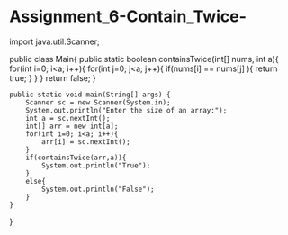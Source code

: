 # Assignment_6-Contain_Twice-

import java.util.Scanner;

public class Main{
    public static boolean containsTwice(int[] nums, int a){
        for(int i=0; i<a; i++){
            for(int j=0; j<a; j++){
                if(nums[i] == nums[j] ){
                    return true;
                }
            }
        }
        return false;
    }

    public static void main(String[] args) {
        Scanner sc = new Scanner(System.in);
        System.out.println("Enter the size of an array:");
        int a = sc.nextInt();
        int[] arr = new int[a];
        for(int i=0; i<a; i++){
            arr[i] = sc.nextInt();
        }
        if(containsTwice(arr,a)){
            System.out.println("True");
        }
        else{
            System.out.println("False");
        }
    }
}
